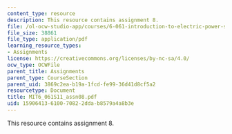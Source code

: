 ```yaml
---
content_type: resource
description: This resource contains assignment 8.
file: /ol-ocw-studio-app/courses/6-061-introduction-to-electric-power-systems-spring-2011/15906413610070822ddab8579a4a8b3e_MIT6_061S11_assn08.pdf
file_size: 38861
file_type: application/pdf
learning_resource_types:
- Assignments
license: https://creativecommons.org/licenses/by-nc-sa/4.0/
ocw_type: OCWFile
parent_title: Assignments
parent_type: CourseSection
parent_uid: 3869c2ea-b19a-1fcd-fe99-36d41d8cf5a2
resourcetype: Document
title: MIT6_061S11_assn08.pdf
uid: 15906413-6100-7082-2dda-b8579a4a8b3e
---
```

This resource contains assignment 8.